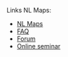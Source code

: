 Links NL Maps:
* [NL Maps](https://nlmaps.nl/)  
* [FAQ](https://www.kadaster.nl/nlmaps)  
* [Forum](https://pdokforum.geonovum.nl/c/nl-maps)  
* [Online seminar](https://youtu.be/5olGQwt29aI)  
